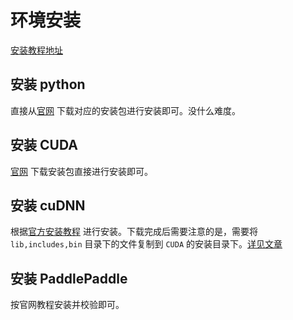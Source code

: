 # 环境安装

[安装教程地址](https://www.paddlepaddle.org.cn/install/quick?docurl=/documentation/docs/zh/install/pip/windows-pip.html)

## 安装 python

直接从[官网](https://www.python.org/downloads/) 下载对应的安装包进行安装即可。没什么难度。

## 安装 CUDA

[官网](https://developer.nvidia.com/cuda-downloads?target_os=Windows&target_arch=x86_64&target_version=11&target_type=exe_network) 下载安装包直接进行安装即可。

## 安装 cuDNN

根据[官方安装教程](https://docs.nvidia.com/deeplearning/cudnn/install-guide/index.html) 进行安装。下载完成后需要注意的是，需要将 `lib,includes,bin` 目录下的文件复制到 `CUDA` 的安装目录下。[详见文章](https://zhuanlan.zhihu.com/p/99880204)

## 安装 PaddlePaddle

按官网教程安装并校验即可。
